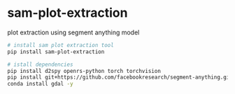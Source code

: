 # sam-plot-extraction
plot extraction using segment anything model


```bash
# install sam plot extraction tool
pip install sam-plot-extraction

# istall dependencies
pip install d2spy openrs-python torch torchvision 
pip install git+https://github.com/facebookresearch/segment-anything.git
conda install gdal -y

```
